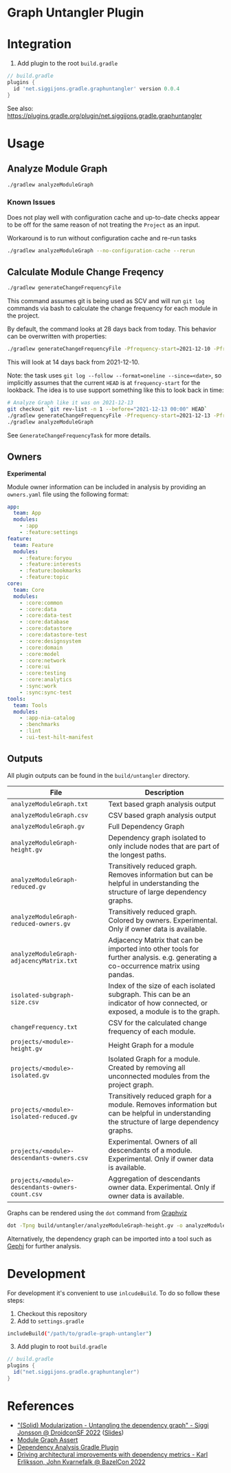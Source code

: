 # Graph Untangler Plugin

# Integration
1. Add plugin to the root `build.gradle`
```groovy
// build.gradle
plugins {
  id 'net.siggijons.gradle.graphuntangler' version 0.0.4
}
```

See also: https://plugins.gradle.org/plugin/net.siggijons.gradle.graphuntangler

# Usage

## Analyze Module Graph
```bash
./gradlew analyzeModuleGraph
```

### Known Issues
Does not play well with configuration cache and up-to-date checks appear to be off for the same
reason of not treating the `Project` as an input.

Workaround is to run without configuration cache and re-run tasks 
```bash
./gradlew analyzeModuleGraph --no-configuration-cache --rerun
```

## Calculate Module Change Freqency
```bash
./gradlew generateChangeFrequencyFile
```

This command assumes git is being used as SCV and will run `git log` commands via bash to calculate the change frequency for each module in the project.

By default, the command looks at 28 days back from today. This behavior can be overwritten with properties:

```bash
./gradlew generateChangeFrequencyFile -Pfrequency-start=2021-12-10 -Pfrequency-days=14 --info
```

This will look at 14 days back from 2021-12-10.

Note: the task uses `git log --follow --format=oneline --since=<date>`, so implicitly assumes that the current `HEAD` is at `frequency-start` for the lookback.
The idea is to use support something like this to look back in time:

```bash
# Analyze Graph like it was on 2021-12-13
git checkout `git rev-list -n 1 --before="2021-12-13 00:00" HEAD`
./gradlew generateChangeFrequencyFile -Pfrequency-start=2021-12-13 -Pfrequency-days=28
./gradlew analyzeModuleGraph
```


See `GenerateChangeFrequencyTask` for more details.

## Owners
**Experimental**

Module owner information can be included in analysis by providing an `owners.yaml` file using the following format:

```yaml
app:
  team: App
  modules:
    - :app
    - :feature:settings
feature:
  team: Feature
  modules:
    - :feature:foryou
    - :feature:interests
    - :feature:bookmarks
    - :feature:topic
core:
  team: Core
  modules: 
    - :core:common
    - :core:data
    - :core:data-test
    - :core:database
    - :core:datastore
    - :core:datastore-test
    - :core:designsystem
    - :core:domain
    - :core:model
    - :core:network
    - :core:ui
    - :core:testing
    - :core:analytics
    - :sync:work
    - :sync:sync-test
tools:
  team: Tools
  modules:
    - :app-nia-catalog
    - :benchmarks
    - :lint
    - :ui-test-hilt-manifest
```

## Outputs

All plugin outputs can be found in the `build/untangler` directory.

| File                                             | Description                                                                                                                                |
|--------------------------------------------------|--------------------------------------------------------------------------------------------------------------------------------------------|
| `analyzeModuleGraph.txt`                         | Text based graph analysis output                                                                                                           |
| `analyzeModuleGraph.csv`                         | CSV based graph analysis output                                                                                                            |
| `analyzeModuleGraph.gv`                          | Full Dependency Graph                                                                                                                      |
| `analyzeModuleGraph-height.gv`                   | Dependency graph isolated to only include nodes that are part of the longest paths.                                                        |
| `analyzeModuleGraph-reduced.gv`                  | Transitively reduced graph. Removes information but can be helpful in understanding the structure of large dependency graphs.              |
| `analyzeModuleGraph-reduced-owners.gv`           | Transitively reduced graph. Colored by owners. Experimental. Only if owner data is available.                                              |
| `analyzeModuleGraph-adjacencyMatrix.txt`         | Adjacency Matrix that can be imported into other tools for further analysis. e.g. generating a co-occurrence matrix using pandas.          |
| `isolated-subgraph-size.csv`                     | Index of the size of each isolated subgraph. This can be an indicator of how connected, or exposed, a module is to the graph.              |
| `changeFrequency.txt`                            | CSV for the calculated change frequency of each module.                                                                                    |
| `projects/<module>-height.gv`                    | Height Graph for a module                                                                                                                  |   
| `projects/<module>-isolated.gv`                  | Isolated Graph for a module. Created by removing all unconnected modules from the project graph.                                           |   
| `projects/<module>-isolated-reduced.gv`          | Transitively reduced graph for a module. Removes information but can be helpful in understanding the structure of large dependency graphs. |
| `projects/<module>-descendants-owners.csv`       | Experimental. Owners of all descendants of a module. Experimental. Only if owner data is available.                                        |
| `projects/<module>-descendants-owners-count.csv` | Aggregation of descendants owner data. Experimental. Only if owner data is available.                                                      |

Graphs can be rendered using the `dot` command from [Graphviz](https://graphviz.org/)
```bash
dot -Tpng build/untangler/analyzeModuleGraph-height.gv -o analyzeModuleGraph-height.png
```

Alternatively, the dependency graph can be imported into a tool such as [Gephi](https://gephi.org/) for further analysis.

# Development
For development it's convenient to use `inlcudeBuild`. To do so follow these steps:

1. Checkout this repository
2. Add to `settings.gradle`
```bash
includeBuild("/path/to/gradle-graph-untangler")
```

3. Add plugin to root `build.gradle`
```groovy
// build.gradle
plugins {
  id("net.siggijons.gradle.graphuntangler")
}
```

# References

* ["(Solid) Modularization - Untangling the dependency graph" - Siggi Jonsson @ DroidconSF 2022](https://www.droidcon.com/2022/06/28/solid-modularization-untangling-the-dependency-graph/) ([Slides](https://speakerdeck.com/siggijons/modularization-siggi-jonsson))
* [Module Graph Assert](https://github.com/jraska/modules-graph-assert)
* [Dependency Analysis Gradle Plugin](https://github.com/autonomousapps/dependency-analysis-android-gradle-plugin)
* [Driving architectural improvements with dependency metrics - Karl Erliksson, John Kvarnefalk @ BazelCon 2022](https://www.youtube.com/watch?v=k4H20WxhbsA)

